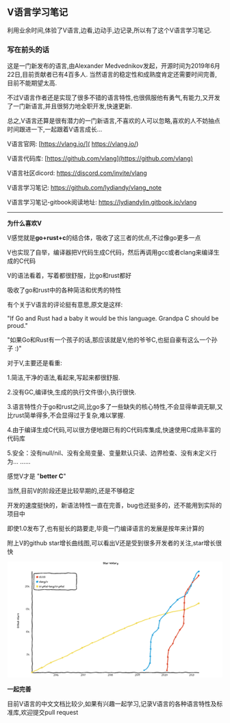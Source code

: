 

## V语言学习笔记

利用业余时间,体验了V语言,边看,边动手,边记录,所以有了这个V语言学习笔记.

### 写在前头的话

这是一门新发布的语言,由Alexander Medvednikov发起，开源时间为2019年6月22日,目前贡献者已有4百多人. 当然语言的稳定性和成熟度肯定还需要时间完善,目前不能期望太高.

不过V语言作者还是实现了很多不错的语言特性,也很佩服他有勇气,有能力,又开发了一门新语言,并且很努力地全职开发,快速更新.

总之,V语言还算是很有潜力的一门新语言,不喜欢的人可以忽略,喜欢的人不妨抽点时间跟进一下,一起跟着V语言成长...

V语言官网:  [https://vlang.io/]( https://vlang.io/)

V语言代码库:  [https://github.com/vlang](https://github.com/vlang)

V语言社区dicord: https://discord.com/invite/vlang

V语言学习笔记:  https://github.com/lydiandy/vlang_note

V语言学习笔记-gitbook阅读地址:  https://lydiandylin.gitbook.io/vlang

---

**为什么喜欢V**

V感觉就是**go+rust+c**的结合体，吸收了这三者的优点,不过像go更多一点

V也实现了自举，编译器把V代码生成C代码，然后再调用gcc或者clang来编译生成的C代码

V的语法看着，写着都很舒服，比go和rust都好

吸收了go和rust中的各种简洁和优秀的特性

有个关于V语言的评论挺有意思,原文是这样:

"If Go and Rust had a baby it would be this language. Grandpa C should be proud."

"如果Go和Rust有一个孩子的话,那应该就是V,他的爷爷C,也挺自豪有这么一个孙子 :)"

对于V,主要还是看重:

1.简洁,干净的语法,看起来,写起来都很舒服.

2.没有GC,编译快,生成的执行文件很小,执行很快.

3.语言特性介于go和rust之间,比go多了一些缺失的核心特性,不会显得单调无聊,又比rust简单得多,不会显得过于复杂,难以掌握.

4.由于编译生成C代码,可以很方便地跟已有的C代码库集成,快速使用C成熟丰富的代码库

5.安全：没有null/nil、没有全局变量、变量默认只读、边界检查、没有未定义行为...
......

感觉V才是 "**better C**"

当然,目前V的阶段还是比较早期的,还是不够稳定

开发的速度挺快的，新语法特性一直在完善，bug也还挺多的，还不能用到实际的项目中

即使1.0发布了,也有挺长的路要走,毕竟一门编译语言的发展是按年来计算的

附上V的github star增长曲线图,可以看出V还是受到很多开发者的关注,star增长很快

![v增长曲线202104](README.assets/v增长曲线202104.png)

**一起完善**

目前V语言的中文文档比较少,如果有兴趣一起学习,记录V语言的各种语言特性及标准库,欢迎提交pull request



